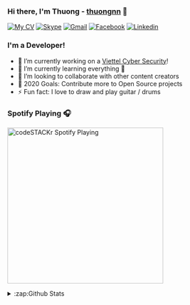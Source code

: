 ### Hi there, I'm Thuong - [thuongnn][website] 👋

[![My CV](http://img.shields.io/badge/My%20CV-Download-0076D6?style=flat-square&logo=adobe-acrobat-reader&logoColor=white)](https://thuongnn.tech/pdf/Nguyen-Nhu-Thuong.pdf)
[![Skype](http://img.shields.io/badge/Skype-thuongnn1997_1-00AFF0?style=flat-square&logo=skype&logoColor=white)](https://instagram.com/thuongnn97)
[![Gmail](http://img.shields.io/badge/Gmail-thuongnn6666@gmail.com-B23121?style=flat-square&logo=gmail&logoColor=white)](mailto:thuongnn6666@gmail.com)
[![Facebook](https://img.shields.io/badge/Facebook-thuongnn97-4267B2?style=flat-square&logo=facebook&logoColor=white)](https://facebook.com/thuongnn97)
[![Linkedin](https://img.shields.io/badge/Linkedin-thuongnn-0e76a8?style=flat-square&logo=linkedin)](https://linkedin.com/in/thuongnn)


### I'm a Developer!

- 🔭 I’m currently working on a [Viettel Cyber Security][website]!
- 🌱 I’m currently learning everything 🤣
- 👯 I’m looking to collaborate with other content creators
- 🥅 2020 Goals: Contribute more to Open Source projects
- ⚡ Fun fact: I love to draw and play guitar / drums

### Spotify Playing 🎧
[<img src="https://now-playing-codestackr.vercel.app/api/spotify-playing" alt="codeSTACKr Spotify Playing" width="350" />](https://open.spotify.com/user/jgn8xwimm2wvhuxx9vu7gqgqg?si=LBcDw1v8SKivUPtyjr_FIQ)

<details>
  <summary>:zap:Github Stats</summary>
  <img align="left" alt="thuongnn's Github Stats" src="https://github-readme-stats.codestackr.vercel.app/api?username=thuongnn&show_icons=true&hide_border=true" />
</details>

[website]: https://thuongnn.tech
